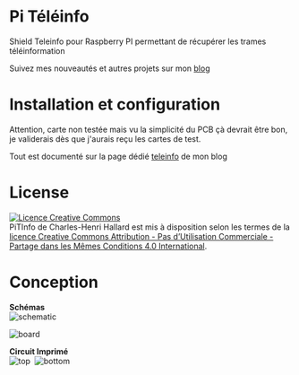 Pi Téléinfo
===========
Shield Teleinfo pour Raspberry PI permettant de récupérer les trames téléinformation

Suivez mes nouveautés et autres projets sur mon [blog][4] 

Installation et configuration
==============================

Attention, carte non testée mais vu la simplicité du PCB çà devrait être bon, je validerais dès que j'aurais reçu les cartes de test.

Tout est documenté sur la page dédié [teleinfo][5] de mon blog 

License
=======

<a rel="license" href="http://creativecommons.org/licenses/by-nc-sa/4.0/"><img alt="Licence Creative Commons" style="border-width:0" src="https://i.creativecommons.org/l/by-nc-sa/4.0/88x31.png" /></a><br /><span xmlns:dct="http://purl.org/dc/terms/" property="dct:title">PiTInfo</span> de <span xmlns:cc="http://creativecommons.org/ns#" property="cc:attributionName">Charles-Henri Hallard</span> est mis à disposition selon les termes de la <a rel="license" href="http://creativecommons.org/licenses/by-nc-sa/4.0/">licence Creative Commons Attribution - Pas d’Utilisation Commerciale - Partage dans les Mêmes Conditions 4.0 International</a>.

Conception
==========

**Schémas**  
![schematic](https://raw.githubusercontent.com/hallard/teleinfo/master/PiTInfo/PiTlnfo-sch.png)

![board]( https://raw.githubusercontent.com/hallard/teleinfo/master/PiTInfo/PiTlnfo-brd.png )

**Circuit Imprimé**  
![top](https://raw.githubusercontent.com/hallard/teleinfo/master/PiTInfo/PiTlnfo-top.png)&nbsp;&nbsp;![bottom](https://raw.githubusercontent.com/hallard/teleinfo/master/PiTInfo/PiTlnfo-bottom.png)



[4]: http://hallard.me
[5]: http://hallard.me/teleinfo/
